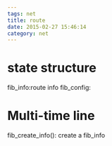```yaml
---
tags: net
title: route
date: 2015-02-27 15:46:14
category: net
---
```

# state structure





fib_info:route info
fib_config:




# Multi-time line


fib_create_info(): create a fib_info
























